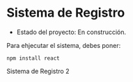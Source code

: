 <h1> Sistema de Registro</h1>

- Estado del proyecto: En construcción.

Para ehjecutar el sistema, debes poner:

```npm install react```

Sistema de Registro 2
